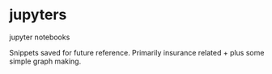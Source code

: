 # jupyters
jupyter notebooks

Snippets saved for future reference. 
Primarily insurance related + plus some simple graph making. 
